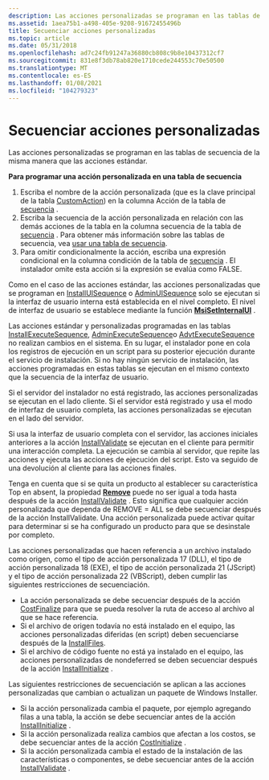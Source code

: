 ```yaml
---
description: Las acciones personalizadas se programan en las tablas de secuencia de la misma manera que las acciones estándar.
ms.assetid: 1aea75b1-a498-405e-9208-91672455496b
title: Secuenciar acciones personalizadas
ms.topic: article
ms.date: 05/31/2018
ms.openlocfilehash: ad7c24fb91247a36880cb808c9b8e10437312cf7
ms.sourcegitcommit: 831e8f3db78ab820e1710cede244553c70e50500
ms.translationtype: MT
ms.contentlocale: es-ES
ms.lasthandoff: 01/08/2021
ms.locfileid: "104279323"
---
```

# <a name="sequencing-custom-actions"></a>Secuenciar acciones personalizadas

Las acciones personalizadas se programan en las tablas de secuencia de la misma manera que las acciones estándar.

**Para programar una acción personalizada en una tabla de secuencia**

1.  Escriba el nombre de la acción personalizada (que es la clave principal de la tabla [CustomAction](customaction-table.md)) en la columna Acción de la tabla de [secuencia](sequence-table-detailed-example.md) .
2.  Escriba la secuencia de la acción personalizada en relación con las demás acciones de la tabla en la columna secuencia de la tabla de [secuencia](sequence-table-detailed-example.md) . Para obtener más información sobre las tablas de secuencia, vea [usar una tabla de secuencia](using-a-sequence-table.md).
3.  Para omitir condicionalmente la acción, escriba una expresión condicional en la columna condición de la tabla de [secuencia](sequence-table-detailed-example.md) . El instalador omite esta acción si la expresión se evalúa como FALSE.

Como en el caso de las acciones estándar, las acciones personalizadas que se programan en [InstallUISequence](installuisequence-table.md) o [AdminUISequence](adminuisequence-table.md) solo se ejecutan si la interfaz de usuario interna está establecida en el nivel completo. El nivel de interfaz de usuario se establece mediante la función [**MsiSetInternalUI**](/windows/desktop/api/Msi/nf-msi-msisetinternalui) .

Las acciones estándar y personalizadas programadas en las tablas [InstallExecuteSequence](installexecutesequence-table.md), [AdminExecuteSequence](adminexecutesequence-table.md)o [AdvtExecuteSequence](advtexecutesequence-table.md) no realizan cambios en el sistema. En su lugar, el instalador pone en cola los registros de ejecución en un script para su posterior ejecución durante el servicio de instalación. Si no hay ningún servicio de instalación, las acciones programadas en estas tablas se ejecutan en el mismo contexto que la secuencia de la interfaz de usuario.

Si el servidor del instalador no está registrado, las acciones personalizadas se ejecutan en el lado cliente. Si el servidor está registrado y usa el modo de interfaz de usuario completa, las acciones personalizadas se ejecutan en el lado del servidor.

Si usa la interfaz de usuario completa con el servidor, las acciones iniciales anteriores a la acción [InstallValidate](installvalidate-action.md) se ejecutan en el cliente para permitir una interacción completa. La ejecución se cambia al servidor, que repite las acciones y ejecuta las acciones de ejecución del script. Esto va seguido de una devolución al cliente para las acciones finales.

Tenga en cuenta que si se quita un producto al establecer su característica Top en absent, la propiedad [**Remove**](remove.md) puede no ser igual a toda hasta después de la acción [InstallValidate](installvalidate-action.md) . Esto significa que cualquier acción personalizada que dependa de REMOVE = ALL se debe secuenciar después de la acción InstallValidate. Una acción personalizada puede activar quitar para determinar si se ha configurado un producto para que se desinstale por completo.

Las acciones personalizadas que hacen referencia a un archivo instalado como origen, como el tipo de acción personalizada 17 (DLL), el tipo de acción personalizada 18 (EXE), el tipo de acción personalizada 21 (JScript) y el tipo de acción personalizada 22 (VBScript), deben cumplir las siguientes restricciones de secuenciación.

-   La acción personalizada se debe secuenciar después de la acción [CostFinalize](costfinalize-action.md) para que se pueda resolver la ruta de acceso al archivo al que se hace referencia.
-   Si el archivo de origen todavía no está instalado en el equipo, las acciones personalizadas diferidas (en script) deben secuenciarse después de la [InstallFiles](installfiles-action.md).
-   Si el archivo de código fuente no está ya instalado en el equipo, las acciones personalizadas de nondeferred se deben secuenciar después de la acción [InstallInitialize](installinitialize-action.md) .

Las siguientes restricciones de secuenciación se aplican a las acciones personalizadas que cambian o actualizan un paquete de Windows Installer.

-   Si la acción personalizada cambia el paquete, por ejemplo agregando filas a una tabla, la acción se debe secuenciar antes de la acción [InstallInitialize](installinitialize-action.md) .
-   Si la acción personalizada realiza cambios que afectan a los costos, se debe secuenciar antes de la acción [CostInitialize](costfinalize-action.md) .
-   Si la acción personalizada cambia el estado de la instalación de las características o componentes, se debe secuenciar antes de la acción [InstallValidate](installvalidate-action.md) .

 

 



